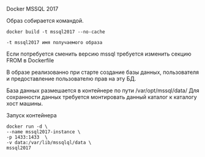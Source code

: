Docker MSSQL 2017
 
Образ собирается командой. 

    docker build -t mssql2017 --no-cache

```-t mssql2017 имя получаемого образа ```

Если потребуется сменить версию mssql требуется изменить секцию FROM в Dockerfile

В образе реализованно при старте создание базы данных, пользователя и предоставление пользователю прав на эту БД.

База данных размешается в контейнере по пути /var/opt/mssql/data/ Для сохранности данных требуется монтировать данный каталог к каталогу хост машины.

Запуск контейнера

    docker run -d \
    --name mssql2017-instance \
    -p 1433:1433  \
    -v data:/var/lib/mssqlql/data \
    mssql2017

